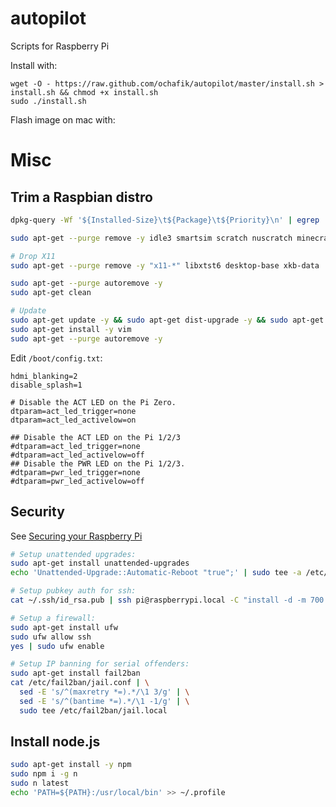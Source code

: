 autopilot
=========

Scripts for Raspberry Pi

Install with:

    wget -O - https://raw.github.com/ochafik/autopilot/master/install.sh > install.sh && chmod +x install.sh
    sudo ./install.sh

Flash image on mac with:

# Misc

## Trim a Raspbian distro

```bash
dpkg-query -Wf '${Installed-Size}\t${Package}\t${Priority}\n' | egrep '\s(optional|extra)' | cut -f 1,2 | sort -nr | less

sudo apt-get --purge remove -y idle3 smartsim scratch nuscratch minecraft-pi python-minecraftpi python3-minecraftpi sonic-pi dillo gpicview openjdk-7-jre oracle-java7-jdk libreoffice* wolfram-engine

# Drop X11
sudo apt-get --purge remove -y "x11-*" libxtst6 desktop-base xkb-data

sudo apt-get --purge autoremove -y
sudo apt-get clean

# Update
sudo apt-get update -y && sudo apt-get dist-upgrade -y && sudo apt-get --purge autoremove -y
sudo apt-get install -y vim
sudo apt-get --purge autoremove -y
```

Edit `/boot/config.txt`:

```
hdmi_blanking=2
disable_splash=1

# Disable the ACT LED on the Pi Zero.
dtparam=act_led_trigger=none
dtparam=act_led_activelow=on

## Disable the ACT LED on the Pi 1/2/3
#dtparam=act_led_trigger=none
#dtparam=act_led_activelow=off
## Disable the PWR LED on the Pi 1/2/3.
#dtparam=pwr_led_trigger=none
#dtparam=pwr_led_activelow=off
```

## Security

See [Securing your Raspberry Pi](https://www.raspberrypi.org/documentation/configuration/security.md)

```bash
# Setup unattended upgrades:
sudo apt-get install unattended-upgrades
echo 'Unattended-Upgrade::Automatic-Reboot "true";' | sudo tee -a /etc/apt/apt.conf.d/50unattended-upgrades

# Setup pubkey auth for ssh:
cat ~/.ssh/id_rsa.pub | ssh pi@raspberrypi.local -C "install -d -m 700 ~/.ssh && cat >> ~/.ssh/authorized_keys && chmod 0600 ~/.ssh/authorized_keys"

# Setup a firewall:
sudo apt-get install ufw
sudo ufw allow ssh
yes | sudo ufw enable

# Setup IP banning for serial offenders:
sudo apt-get install fail2ban
cat /etc/fail2ban/jail.conf | \
  sed -E 's/^(maxretry *=).*/\1 3/g' | \
  sed -E 's/^(bantime *=).*/\1 -1/g' | \
  sudo tee /etc/fail2ban/jail.local
```

## Install node.js

```bash
sudo apt-get install -y npm
sudo npm i -g n
sudo n latest
echo 'PATH=${PATH}:/usr/local/bin' >> ~/.profile 
```
